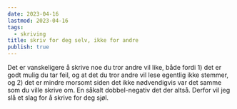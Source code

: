 ```yaml
---
date: 2023-04-16
lastmod: 2023-04-16
tags:
  - skriving
title: skriv for deg selv, ikke for andre
publish: true
---
```


Det er vanskeligere å skrive noe du tror andre vil like, både fordi 1) det er godt mulig du tar feil, og at det du tror andre vil lese egentlig ikke stemmer, og 2) det er mindre morsomt siden det ikke nødvendigvis var det samme som du ville skrive om. En såkalt dobbel-negativ det der altså. Derfor vil jeg slå et slag for å skrive for deg sjøl.
